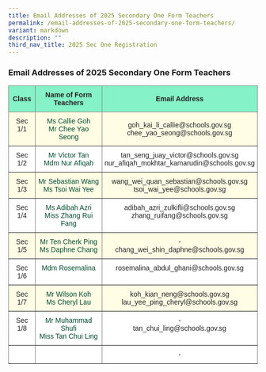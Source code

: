 ```yaml
---
title: Email Addresses of 2025 Secondary One Form Teachers
permalink: /email-addresses-of-2025-secondary-one-form-teachers/
variant: markdown
description: ""
third_nav_title: 2025 Sec One Registration
---
```

<h3>Email Addresses of 2025 Secondary One Form Teachers</h3>

<style type="text/css">
.tg  {border-collapse:collapse;border-spacing:0;}
.tg td{border-color:black;border-style:solid;border-width:1px;font-family:Arial, sans-serif;font-size:14px;
  overflow:hidden;padding:10px 5px;word-break:normal;}
.tg th{border-color:black;border-style:solid;border-width:1px;font-family:Arial, sans-serif;font-size:14px;
  font-weight:normal;overflow:hidden;padding:10px 5px;word-break:normal;}
.tg .tg-h8xx{background-color:#FFFDE4;border-color:inherit;color:#004D2E;text-align:center;vertical-align:top}
.tg .tg-b1ai{background-color:#FFFDE4;border-color:inherit;color:#222;text-align:center;vertical-align:top}
.tg .tg-nnw7{background-color:#85F2C7;border-color:inherit;color:#222;font-weight:bold;text-align:center;vertical-align:middle}
.tg .tg-fpqu{background-color:#FFFDE4;border-color:inherit;color:#222;text-align:center;vertical-align:middle}
.tg .tg-lla3{background-color:#85F2C7;border-color:inherit;color:#222;font-weight:bold;text-align:center;vertical-align:middle}
.tg .tg-ats7{background-color:#FFF;border-color:inherit;color:#222;text-align:center;vertical-align:top}
.tg .tg-ioui{background-color:#FFF;border-color:inherit;color:#004D2E;text-align:center;vertical-align:top}
</style>
<table class="tg">
<thead>
  <tr>
    <th class="tg-lla3"><span style="font-weight:bold;color:#222;background-color:#85F2C7">Class</span></th>
    <th class="tg-nnw7"><span style="font-weight:bold;color:#222;background-color:#85F2C7">
			Name of Form Teachers</span></th>
    <th class="tg-lla3" colspan="3"><span style="font-weight:bold;color:#222;background-color:#85F2C7">Email Address</span></th>
  </tr>
</thead>
<tbody>
  <tr>
    <td class="tg-b1ai">Sec 1/1<span style="color:#222;background-color:#FFFDE4"> </span></td>
    <td class="tg-h8xx"><span style="font-weight:400;color:#004D2E">Ms Callie Goh<br> Mr Chee Yao Seong</span></td>
    <td class="tg-fpqu" colspan="3"><span style="color:#222;background-color:#FFFDE4">     </span>goh_kai_li_callie@schools.gov.sg <br>chee_yao_seong@schools.gov.sg</td>
  </tr>
  <tr>
    <td class="tg-ats7">Sec 1/2<span style="color:#222;background-color:#FFF"> </span></td>
    <td class="tg-ioui"><span style="font-weight:400;color:#004D2E">Mr Victor Tan <br> Mdm Nur Afiqah </span> </td>
    <td class="tg-ats7" colspan="3">tan_seng_juay_victor@schools.gov.sg 
<br>nur_afiqah_mokhtar_kamarudin@schools.gov.sg    </td>
  </tr>
	<tr>
    <td class="tg-b1ai">Sec 1/3<span style="color:#222;background-color:#FFFDE4"> </span></td>
    <td class="tg-h8xx"><span style="font-weight:400;color:#004D2E">Mr Sebastian Wang<br> Ms Tsoi Wai Yee</span></td>
    <td class="tg-fpqu" colspan="3"><span style="color:#222;background-color:#FFFDE4">     </span>wang_wei_quan_sebastian@schools.gov.sg 
 <br>tsoi_wai_yee@schools.gov.sg</td>
  </tr>
  <tr>
    <td class="tg-ats7">Sec 1/4<span style="color:#222;background-color:#FFF"> </span></td>
    <td class="tg-ioui"><span style="font-weight:400;color:#004D2E">Ms Adibah Azri <br> Miss Zhang Rui Fang
 </span> </td>
    <td class="tg-ats7" colspan="3">adibah_azri_zulkifli@schools.gov.sg 
<br>zhang_ruifang@schools.gov.sg</td>
  </tr>
<tr>
    <td class="tg-b1ai">Sec 1/5<span style="color:#222;background-color:#FFFDE4"> </span></td>
    <td class="tg-h8xx"><span style="font-weight:400;color:#004D2E">Mr Ten Cherk Ping<br> Ms Daphne Chang
</span></td>
    <td class="tg-fpqu" colspan="3"><span style="color:#222;background-color:#FFFDE4">     </span>- <br>chang_wei_shin_daphne@schools.gov.sg</td>
  </tr>
  <tr>
    <td class="tg-ats7">Sec 1/6<span style="color:#222;background-color:#FFF"> </span></td>
    <td class="tg-ioui"><span style="font-weight:400;color:#004D2E">Mdm Rosemalina  </span> </td>
    <td class="tg-ats7" colspan="3">rosemalina_abdul_ghani@schools.gov.sg  
   </td>
  </tr>
<tr>
    <td class="tg-b1ai">Sec 1/7<span style="color:#222;background-color:#FFFDE4"> </span></td>
    <td class="tg-h8xx"><span style="font-weight:400;color:#004D2E">Mr Wilson Koh<br> Ms Cheryl Lau </span></td>
    <td class="tg-fpqu" colspan="3"><span style="color:#222;background-color:#FFFDE4"> </span>koh_kian_neng@schools.gov.sg <br>lau_yee_ping_cheryl@schools.gov.sg</td>
  </tr>
  <tr>
    <td class="tg-ats7">Sec 1/8<span style="color:#222;background-color:#FFF"> </span></td>
    <td class="tg-ioui"><span style="font-weight:400;color:#004D2E">Mr Muhammad Shufi <br> Miss Tan Chui Ling </span> </td>
    <td class="tg-ats7" colspan="3">- 
<br>tan_chui_ling@schools.gov.sg   </td>
  </tr>
	<tr>
    <td class="tg-ats7"><span style="color:#222;background-color:#FFF"> </span></td>
    <td class="tg-ioui"><span style="font-weight:400;color:#004D2E">  <br>    </span> </td>
    <td class="tg-ats7" colspan="3">- 
<br>   </td>
  </tr>
</tbody></table>